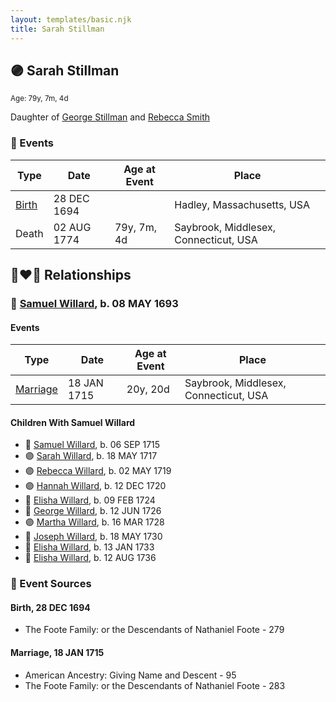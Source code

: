 ```yaml
---
layout: templates/basic.njk
title: Sarah Stillman
---
```

## 🟣 Sarah Stillman
<small>Age: 79y, 7m, 4d</small>

Daughter of [George Stillman](/people/6/67040632) and [Rebecca Smith](/people/7/76162584)

### 📆 Events

Type | Date | Age at Event | Place
------ | ------ | ------ | ------
[Birth](#event-event-3) | 28 DEC 1694 |  | Hadley, Massachusetts, USA
Death | 02 AUG 1774 | 79y, 7m, 4d | Saybrook, Middlesex, Connecticut, USA

## 👩‍❤️‍👨 Relationships

### 🔵 [Samuel Willard](/people/1/12362566), b. 08 MAY 1693

#### Events

Type | Date | Age at Event | Place
------ | ------ | ------ | ------
[Marriage](#event-family-0-event-0) | 18 JAN 1715 | 20y, 20d | Saybrook, Middlesex, Connecticut, USA
#### Children With Samuel Willard
* 🔵 [Samuel Willard](/people/9/94843380), b. 06 SEP 1715
* 🟣 [Sarah Willard](/people/2/24374592), b. 18 MAY 1717
* 🟣 [Rebecca Willard](/people/6/62544636), b. 02 MAY 1719
* 🟣 [Hannah Willard](/people/7/75872420), b. 12 DEC 1720
* 🔵 [Elisha Willard](/people/6/625742), b. 09 FEB 1724
* 🔵 [George Willard](/people/3/31530910), b. 12 JUN 1726
* 🟣 [Martha Willard](/people/9/9026760), b. 16 MAR 1728
* 🔵 [Joseph Willard](/people/7/72246450), b. 18 MAY 1730
* 🔵 [Elisha Willard](/people/7/77525708), b. 13 JAN 1733
* 🔵 [Elisha Willard](/people/9/98758913), b. 12 AUG 1736
### 📰 Event Sources

#### <a id="event-event-3"></a> Birth, 28 DEC 1694
* The Foote Family: or the Descendants of Nathaniel Foote  - 279

#### <a id="event-family-0-event-0"></a> Marriage, 18 JAN 1715
* American Ancestry: Giving Name and Descent  - 95
* The Foote Family: or the Descendants of Nathaniel Foote  - 283
